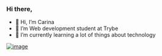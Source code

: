 ### Hi there,

- 👋 Hi, I’m Carina
- 👀 I’m Web development student at Trybe
- 🌱 I’m currently learning a lot of things about technology

[![image](https://user-images.githubusercontent.com/54156533/121066392-343c6480-c7a0-11eb-9b18-049ad88a8a22.png)](https://br.linkedin.com/in/carina-cunha-silva-325ba2154)

